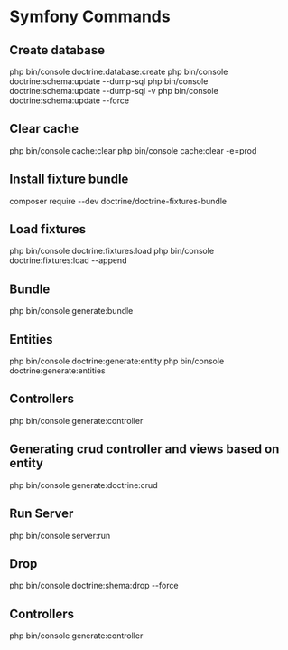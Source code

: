 Symfony Commands
================

Create database
---------------

php bin/console doctrine:database:create
php bin/console doctrine:schema:update --dump-sql
php bin/console doctrine:schema:update --dump-sql -v
php bin/console doctrine:schema:update --force


Clear cache
-----------

php bin/console cache:clear
php bin/console cache:clear -e=prod


Install fixture bundle
----------------------

composer require --dev doctrine/doctrine-fixtures-bundle


Load fixtures
-------------

php bin/console doctrine:fixtures:load
php bin/console doctrine:fixtures:load --append


Bundle
------

php bin/console generate:bundle


Entities
--------

php bin/console doctrine:generate:entity
php bin/console doctrine:generate:entities


Controllers
-----------

php bin/console generate:controller


Generating crud controller and views based on entity
----------------------------------------------------

php bin/console generate:doctrine:crud


Run Server
----------

php bin/console server:run


Drop
----

php bin/console doctrine:shema:drop --force


Controllers
-----------

php bin/console generate:controller

